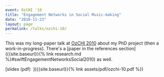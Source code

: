 ```yaml
---
event: OzCHI '10
title: "Engagement Networks in Social Music-making"
date: "2010-11-23"
layout: page
permalink: /talks/ozchi-10/
---
```


This was my long-paper talk at [OzCHI 2010](http://www.ozchi.org/ozchi2010/)
about my PhD project (then a work-in-progress). There's a [paper in the
references section]({{site.baseurl}}{% link research.md
%}#swiftEngagementNetworksSocial2010) as well.

[slides (pdf)&nbsp;&nbsp;<i class="fas fa-chalkboard-teacher fa-2x"></i>]({{site.baseurl}}{% link assets/pdf/ozchi-10.pdf %})
